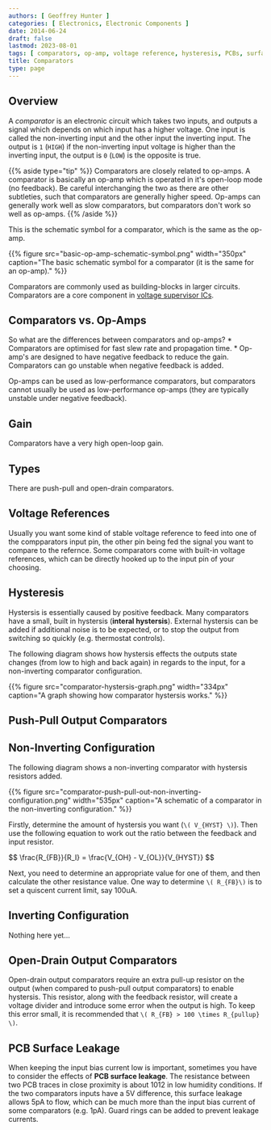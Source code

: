 ```yaml
---
authors: [ Geoffrey Hunter ]
categories: [ Electronics, Electronic Components ]
date: 2014-06-24
draft: false
lastmod: 2023-08-01
tags: [ comparators, op-amp, voltage reference, hysteresis, PCBs, surface leakage, non-inverting, inverting ]
title: Comparators
type: page
---
```


## Overview

A _comparator_ is an electronic circuit which takes two inputs, and outputs a signal which depends on which input has a higher voltage. One input is called the non-inverting input and the other input the inverting input. The output is `1` (`HIGH`) if the non-inverting input voltage is higher than the inverting input, the output is `0` (`LOW`) is the opposite is true.

{{% aside type="tip" %}}
Comparators are closely related to op-amps. A comparator is basically an op-amp which is operated in it's open-loop mode (no feedback). Be careful interchanging the two as there are other subtleties, such that comparators are generally higher speed. Op-amps can generally work well as slow comparators, but comparators don't work so well as op-amps.
{{% /aside %}}

This is the schematic symbol for a comparator, which is the same as the op-amp.

{{% figure src="basic-op-amp-schematic-symbol.png" width="350px" caption="The basic schematic symbol for a comparator (it is the same for an op-amp)."  %}}

Comparators are commonly used as building-blocks in larger circuits. Comparators are a core component in [voltage supervisor ICs](/electronics/components/voltage-supervisors/).

## Comparators vs. Op-Amps

So what are the differences between comparators and op-amps?  * Comparators are optimised for fast slew rate and propagation time.  * Op-amp's are designed to have negative feedback to reduce the gain. Comparators can go unstable when negative feedback is added.

Op-amps can be used as low-performance comparators, but comparators cannot usually be used as low-performance op-amps (they are typically unstable under negative feedback).

## Gain

Comparators have a very high open-loop gain.

## Types

There are push-pull and open-drain comparators.

## Voltage References

Usually you want some kind of stable voltage reference to feed into one of the compparators input pin, the other pin being fed the signal you want to compare to the refernce. Some comparators come with built-in voltage references, which can be directly hooked up to the input pin of your choosing.

## Hysteresis

Hystersis is essentially caused by positive feedback. Many comparators have a small, built in hystersis (**interal hystersis**). External hystersis can be added if additional noise is to be expected, or to stop the output from switching so quickly (e.g. thermostat controls).

The following diagram shows how hystersis effects the outputs state changes (from low to high and back again) in regards to the input, for a non-inverting comparator configuration.

{{% figure src="comparator-hystersis-graph.png" width="334px" caption="A graph showing how comparator hystersis works."  %}}

## Push-Pull Output Comparators

## Non-Inverting Configuration

The following diagram shows a non-inverting comparator with hystersis resistors added.

{{% figure src="comparator-push-pull-out-non-inverting-configuration.png" width="535px" caption="A schematic of a comparator in the non-inverting configuration."  %}}

Firstly, determine the amount of hystersis you want (`\( V_{HYST} \)`). Then use the following equation to work out the ratio between the feedback and input resistor.

<div>$$ \frac{R_{FB}}{R_I} = \frac{V_{OH} - V_{OL}}{V_{HYST}} $$</div>

Next, you need to determine an appropriate value for one of them, and then calculate the other resistance value. One way to determine `\( R_{FB}\)` is to set a quiscent current limit, say 100uA.

## Inverting Configuration

Nothing here yet...

## Open-Drain Output Comparators

Open-drain output comparators require an extra pull-up resistor on the output (when compared to push-pull output comparators) to enable hystersis. This resistor, along with the feedback resistor, will create a voltage divider and introduce some error when the output is high. To keep this error small, it is recommended that `\( R_{FB} > 100 \times R_{pullup} \)`.

## PCB Surface Leakage

When keeping the input bias current low is important, sometimes you have to consider the effects of **PCB surface leakage**. The resistance between two PCB traces in close proximity is about 1012 in low humidity conditions. If the two comparators inputs have a 5V difference, this surface leakage allows 5pA to flow, which can be much more than the input bias current of some comparators (e.g. 1pA). Guard rings can be added to prevent leakage currents.

